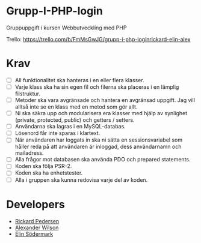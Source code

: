 # Grupp-I-PHP-login
Gruppuppgift i kursen Webbutveckling med PHP

Trello:
    https://trello.com/b/FmMsGwJG/grupp-i-php-loginrickard-elin-alex

# Krav
- [ ] All funktionalitet ska hanteras i en eller flera klasser.
- [ ] Varje klass ska ha sin egen fil och filerna ska placeras i en lämplig filstruktur.
- [ ] Metoder ska vara avgränsade och hantera en avgränsad uppgift. Jag vill alltså inte se en klass med en metod som gör allt.
- [ ] Ni ska säkra upp och modularisera era klasser med hjälp av synlighet (private, protected, public) och getters / setters.
- [ ] Användarna ska lagras i en MySQL-databas.
- [ ] Lösenord får inte sparas i klartext.
- [ ] När användaren har loggats in ska ni sätta en sessionsvariabel som håller reda på att användaren är inloggad, dess användarnamn och mailadress.
- [ ] Alla frågor mot databasen ska använda PDO och prepared statements.
- [ ] Koden ska följa PSR-2.
- [ ] Koden ska ha enhetstester.
- [ ] Alla i gruppen ska kunna redovisa varje del av koden.

# Developers
- [Rickard Pedersen](https://github.com/RickardPedersen)
- [Alexander Wilson](https://github.com/KaptenAlex)
- [Elin Södermark](https://github.com/esodermark)
